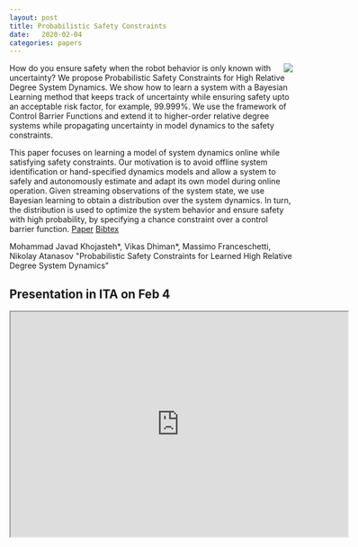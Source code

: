 ```yaml
---
layout: post
title: Probabilistic Safety Constraints
date:   2020-02-04
categories: papers
---
```



<img style="float:right" src="/images/mjkhojas-probablistic-safety.svg" />
How do you ensure safety when the robot behavior is only known with uncertainty?
We propose Probabilistic Safety Constraints for High Relative Degree System
Dynamics. We show how to learn a system with a Bayesian Learning method that
keeps track of uncertainty while ensuring safety upto an acceptable risk factor,
for example, 99.999%.
We use the framework of Control Barrier Functions and extend it to higher-order
relative degree systems while propagating uncertainty in model dynamics to the
safety constraints.

 This paper focuses on learning a model of system dynamics online while satisfying safety constraints. Our motivation is to avoid offline system identification or hand-specified dynamics models and allow a system to safely and autonomously estimate and adapt its own model during online operation. Given streaming observations of the system state, we use Bayesian learning to obtain a distribution over the system dynamics. In turn, the distribution is used to optimize the system behavior and ensure safety with high probability, by specifying a chance constraint over a control barrier function. 
[Paper](https://arxiv.org/abs/1912.10116)
[Bibtex](publications/mypub_bib.html#khojasteh2020probabilistic)

<div class="bibtexitem" style="clear:both" >
Mohammad Javad Khojasteh*, Vikas Dhiman*, Massimo Franceschetti, Nikolay Atanasov
"Probabilistic Safety Constraints for Learned High Relative Degree System Dynamics"
</div>

## Presentation in ITA on Feb 4
<div class="row">
<iframe width="600" height="400"
  src="https://wecacuee.github.io/BayesCBF-presentation-html/index.html" ></iframe>
</div>
